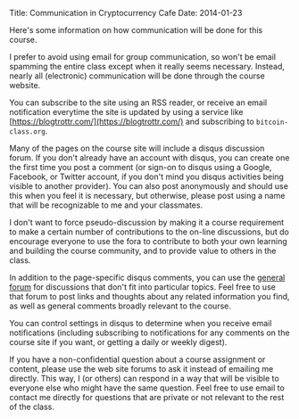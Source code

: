 Title: Communication in Cryptocurrency Cafe
Date: 2014-01-23

Here's some information on how communication will be done for this course.

I prefer to avoid using email for group communication, so won't be email
spamming the entire class except when it really seems necessary.
Instead, nearly all (electronic) communication will be done through the
course website.

You can subscribe to the site using an RSS reader, or receive an email
notification everytime the site is updated by using a service like
[https://blogtrottr.com/](https://blogtrottr.com/) and subscribing to
`bitcoin-class.org`.

Many of the pages on the course site will include a disqus discussion
forum.  If you don't already have an account with disqus, you can create
one the first time you post a comment (or sign-on to disqus using a
Google, Facebook, or Twitter account, if you don't mind you disqus
activities being visible to another provider).  You can also post
anonymously and should use this when you feel it is necessary, but
otherwise, please post using a name that will be recognizable to me and
your classmates.

I don't want to force pseudo-discussion by making it a course
requirement to make a certain number of contributions to the on-line
discussions, but do encourage everyone to use the fora to contribute to
both your own learning and building the course community, and to provide
value to others in the class.

In addition to the page-specific disqus comments, you can use the
[general forum](|filename|../pages/forum.md) for discussions that don't
fit into particular topics.  Feel free to use that forum to post links
and thoughts about any related information you find, as well as general
comments broadly relevant to the course.

You can control settings in disqus to determine when you receive email
notifications (including subscribing to notifications for any comments
on the course site if you want, or getting a daily or weekly digest).

If you have a non-confidential question about a course assignment or
content, please use the web site forums to ask it instead of emailing me
directly.  This way, I (or others) can respond in a way that will be
visible to everyone else who might have the same question.  Feel free to
use email to contact me directly for questions that are private or not
relevant to the rest of the class.









